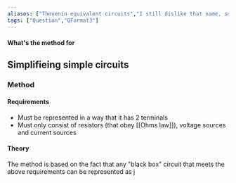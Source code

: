```yaml
---
aliases: ["Thevenin equivalent circuits","I still dislike that name, so he dons't be to be the file name"]
tags: ["Question","QFormat3"]
---
```


#### What's the method for
## Simplifieing simple circuits
### Method
#### Requirements
- Must be represented in a way that it has 2 terminals
- Must only consist of resistors (that obey [[Ohms law]]), voltage sources and current sources

#### Theory
The method is based on the fact that any "black box" circuit that meets the above requirements can be represented as j
